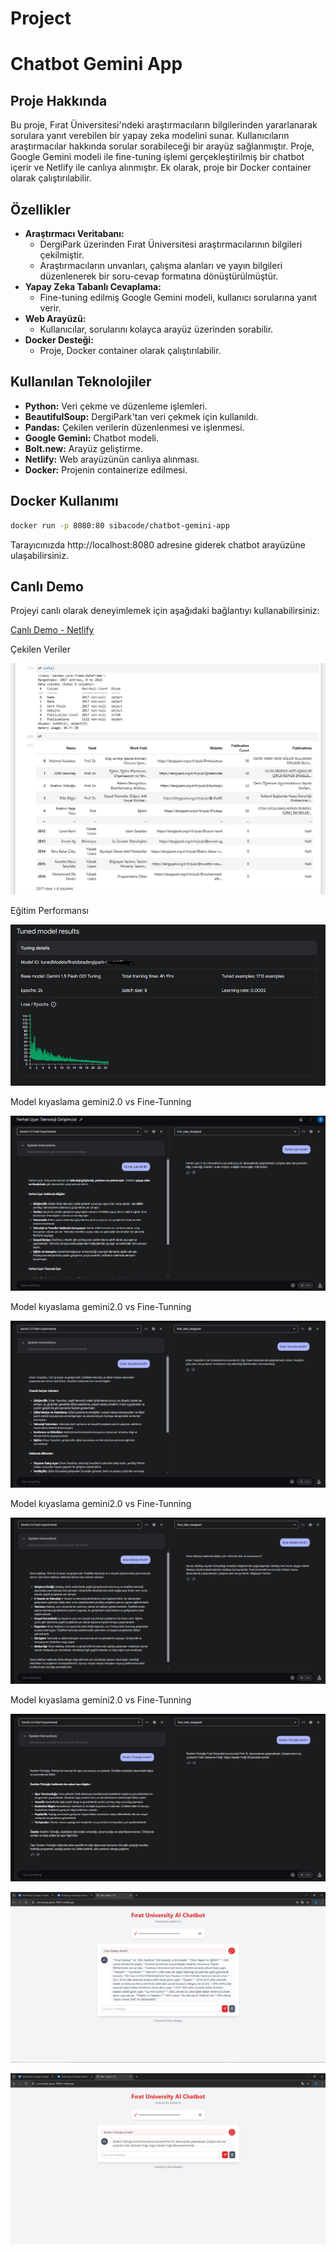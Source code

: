 # Project

# Chatbot Gemini App

## Proje Hakkında

Bu proje, Fırat Üniversitesi'ndeki araştırmacıların bilgilerinden yararlanarak sorulara yanıt verebilen bir yapay zeka modelini sunar. Kullanıcıların araştırmacılar hakkında sorular sorabileceği bir arayüz sağlanmıştır. Proje, Google Gemini modeli ile fine-tuning işlemi gerçekleştirilmiş bir chatbot içerir ve Netlify ile canlıya alınmıştır. Ek olarak, proje bir Docker container olarak çalıştırılabilir.

## Özellikler

- **Araştırmacı Veritabanı:**
    - DergiPark üzerinden Fırat Üniversitesi araştırmacılarının bilgileri çekilmiştir.
    - Araştırmacıların unvanları, çalışma alanları ve yayın bilgileri düzenlenerek bir soru-cevap formatına dönüştürülmüştür.
- **Yapay Zeka Tabanlı Cevaplama:**
    - Fine-tuning edilmiş Google Gemini modeli, kullanıcı sorularına yanıt verir.
- **Web Arayüzü:**
    - Kullanıcılar, sorularını kolayca arayüz üzerinden sorabilir.
- **Docker Desteği:**
    - Proje, Docker container olarak çalıştırılabilir.

## Kullanılan Teknolojiler

- **Python:** Veri çekme ve düzenleme işlemleri.
- **BeautifulSoup:** DergiPark'tan veri çekmek için kullanıldı.
- **Pandas:** Çekilen verilerin düzenlenmesi ve işlenmesi.
- **Google Gemini:** Chatbot modeli.
- **Bolt.new:** Arayüz geliştirme.
- **Netlify:** Web arayüzünün canlıya alınması.
- **Docker:** Projenin containerize edilmesi.

## Docker Kullanımı

```bash
docker run -p 8080:80 sibacode/chatbot-gemini-app
```

Tarayıcınızda http://localhost:8080 adresine giderek chatbot arayüzüne ulaşabilirsiniz.

## Canlı Demo

Projeyi canlı olarak deneyimlemek için aşağıdaki bağlantıyı kullanabilirsiniz:

[Canlı Demo - Netlify](https://coruscating-genie-78d87c.netlify.app/)

Çekilen Veriler

![goruntu8.PNG](https://github.com/sinanbalibey/gaichatbot/blob/main/img/goruntu8.PNG)

Eğitim Performansı

![goruntu1.PNG](https://github.com/sinanbalibey/gaichatbot/blob/main/img/goruntu1.PNG)

Model kıyaslama gemini2.0 vs Fine-Tunning

![goruntu2.PNG](https://github.com/sinanbalibey/gaichatbot/blob/main/img/goruntu2.PNG)

Model kıyaslama gemini2.0 vs Fine-Tunning

![goruntu3.PNG](https://github.com/sinanbalibey/gaichatbot/blob/main/img/goruntu3.PNG)

Model kıyaslama gemini2.0 vs Fine-Tunning

![goruntu4.PNG](https://github.com/sinanbalibey/gaichatbot/blob/main/img/goruntu4.PNG)

Model kıyaslama gemini2.0 vs Fine-Tunning

![goruntu5.PNG](https://github.com/sinanbalibey/gaichatbot/blob/main/img/goruntu5.PNG)

![goruntu6.PNG](https://github.com/sinanbalibey/gaichatbot/blob/main/img/goruntu6.PNG)

![goruntu7.PNG](https://github.com/sinanbalibey/gaichatbot/blob/main/img/goruntu7.PNG)
